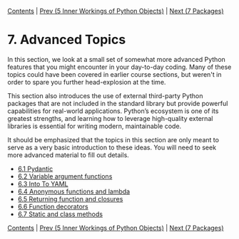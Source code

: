 [Contents](../Contents.md) \|  [Prev (5 Inner Workings of Python Objects)](../05_Object_model/00_Overview.md) \| [Next (7 Packages)](../07_Packages/00_Overview.md)

# 7. Advanced Topics

In this section, we look at a small set of somewhat more advanced
Python features that you might encounter in your day-to-day coding.
Many of these topics could have been covered in earlier course
sections, but weren't in order to spare you further head-explosion at
the time.

This section also introduces the use of external third-party
Python packages that are not included in the standard library
but provide powerful capabilities for real-world applications.
Python’s ecosystem is one of its greatest strengths, and
learning how to leverage high-quality external libraries is
essential for writing modern, maintainable code.

It should be emphasized that the topics in this section are only meant
to serve as a very basic introduction to these ideas.  You will need
to seek more advanced material to fill out details.

* [6.1 Pydantic](01_Pydantic.md)
* [6.2 Variable argument functions](02_Variable_arguments.md)
* [6.3 Into To YAML](03_YAML.md)
* [6.4 Anonymous functions and lambda](04_Anonymous_function.md)
* [6.5 Returning function and closures](05_Returning_functions.md)
* [6.6 Function decorators](06_Function_decorators.md)
* [6.7 Static and class methods](07_Decorated_methods.md)

[Contents](../Contents.md) \|  [Prev (5 Inner Workings of Python Objects)](../05_Object_model/00_Overview.md) \| [Next (7 Packages)](../07_Packages/00_Overview.md)
